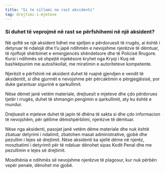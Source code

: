 ```yaml
---
title: "Si te sillemi ne rast aksidenti"
tag: drejtimi-i-mjeteve
---
```


### Si duhet të veprojmë në rast se përfshihemi në një aksident?

Në qoftë se një aksident lidhet me sjelljen e përdoruesit të rrugës, ai është i detyruar të ndalojë dhe t’u japë ndihmën e nevojshme njerëzve të dëmtuar, të njoftojë shërbimet e emergjencës shëndetsore dhe të Policisë Rrugore. Kursi i ndihmës së shpejtë mjekësore kryhet nga Kryqi i Kuq në bashkëpunim me autoshkollat, me miratimin e autoriteteve kompetente.

Njerëzit e përfshirë në aksident duhet të ruajnë gjendjen e vendit të aksidentit, si dhe gjurmët e nevojshme për përcaktimin e përgjegjësisë, por duke garantuar sigurinë e qarkullimit.

Nëse dëmet janë vetëm materiale, drejtuesit e mjeteve dhe çdo përdorues tjetër i rrugës, duhet të shmangin pengimin e qarkullimit, aty ku është e mundur.

Drejtuesit e mjeteve duhet të japin të dhëna të sakta si dhe çdo informacion të nevojshëm, për qëllime dëmshpërblimi, njerëzve të dëmtuar.

Nëse nga aksidenti, pasojat janë vetëm dëme materiale dhe nuk është zbatuar detyrimi i ndalimit, zbatohen masat administrative, gjobë dhe pezullim i lejes së drejtimit. Nëse aksidenti ka sjellë dëme në njerëz, moszbatimi i detyrimit për të ndaluar dënohet sipas Kodit Penal dhe me pezullimin e lejes së drejtimit.

Mosdhënia e ndihmës së nevojshme njerëzve të plagosur, kur nuk përbën vepër penale, dënohet me gjobë.

